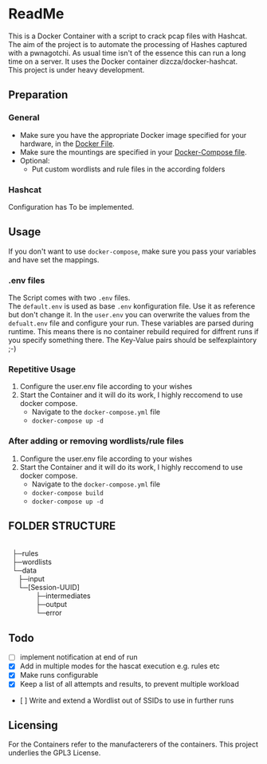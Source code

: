 # ReadMe

This is a Docker Container with a script to crack pcap files with Hashcat. The aim of the project is to automate the processing of Hashes captured with a pwnagotchi. As usual time isn't of the essence this can run a long time on a server.
It uses the Docker container dizcza/docker-hashcat. \
This project is under heavy development.

## Preparation

### General

* Make sure you have the appropriate Docker image specified for your hardware, in the [Docker File](DockerFile "DockerFile").
* Make sure the mountings are specified in your [Docker-Compose file](docker-compose.yml "Docker-Compose file").
* Optional:
  * Put custom wordlists and rule files in the according folders

### Hashcat

Configuration has To be implemented.

## Usage

If you don't want to use ```docker-compose```, make sure you pass your variables and have set the mappings.

### .env files

The Script comes with two ```.env``` files. \
The ```default.env``` is used as base ```.env``` konfiguration file. Use it as reference but don't change it. In the ```user.env``` you can overwrite the values from the ```defualt.env``` file and configure your run. These variables are parsed during runtime. This means there is no container rebuild required for diffrent runs if you specify something there. The Key-Value pairs should be selfexplaintory ;-)


### Repetitive Usage

1. Configure the user.env file according to your wishes
2. Start the Container and it will do its work, I highly reccomend to use docker compose.
    * Navigate to the ```docker-compose.yml``` file
    * ```docker-compose up -d```

### After adding or removing wordlists/rule files

1. Configure the user.env file according to your wishes
2. Start the Container and it will do its work, I highly reccomend to use docker compose.
    * Navigate to the ```docker-compose.yml``` file
    * ```docker-compose build```
    * ```docker-compose up -d```

## FOLDER STRUCTURE

\
  ├─rules \
  ├─wordlists \
  └─data \
     ├─input \
     └─[Session-UUID] \
              ├─intermediates \
              ├─output \
              └─error

## Todo

- [ ] implement notification at end of run
- [x] Add in multiple modes for the hascat execution e.g. rules etc
- [x] Make runs configurable
- [x] Keep a list of all attempts and results, to prevent multiple workload
- [ ] Write and extend a Wordlist out of SSIDs to use in further runs

## Licensing

For the Containers refer to the manufacterers of the containers.
This project underlies the GPL3 License.

